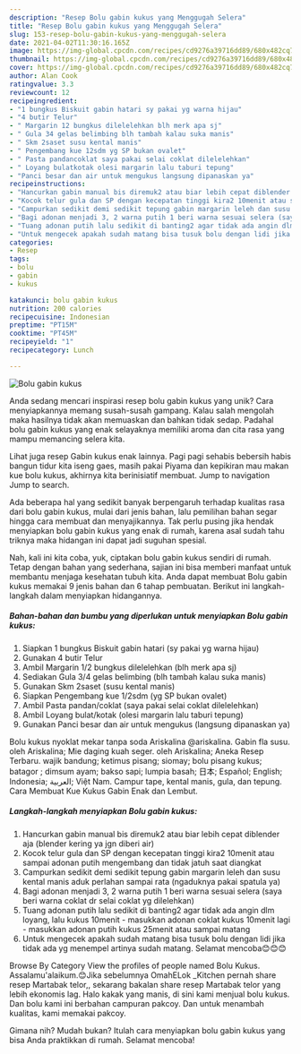 ```yaml
---
description: "Resep Bolu gabin kukus yang Menggugah Selera"
title: "Resep Bolu gabin kukus yang Menggugah Selera"
slug: 153-resep-bolu-gabin-kukus-yang-menggugah-selera
date: 2021-04-02T11:30:16.165Z
image: https://img-global.cpcdn.com/recipes/cd9276a39716dd89/680x482cq70/bolu-gabin-kukus-foto-resep-utama.jpg
thumbnail: https://img-global.cpcdn.com/recipes/cd9276a39716dd89/680x482cq70/bolu-gabin-kukus-foto-resep-utama.jpg
cover: https://img-global.cpcdn.com/recipes/cd9276a39716dd89/680x482cq70/bolu-gabin-kukus-foto-resep-utama.jpg
author: Alan Cook
ratingvalue: 3.3
reviewcount: 12
recipeingredient:
- "1 bungkus Biskuit gabin hatari sy pakai yg warna hijau"
- "4 butir Telur"
- " Margarin 12 bungkus dilelelehkan blh merk apa sj"
- " Gula 34 gelas belimbing blh tambah kalau suka manis"
- " Skm 2saset susu kental manis"
- " Pengembang kue 12sdm yg SP bukan ovalet"
- " Pasta pandancoklat saya pakai selai coklat dilelelehkan"
- " Loyang bulatkotak olesi margarin lalu taburi tepung"
- "Panci besar dan air untuk mengukus langsung dipanaskan ya"
recipeinstructions:
- "Hancurkan gabin manual bis diremuk2 atau biar lebih cepat diblender aja (blender kering ya jgn diberi air)"
- "Kocok telur gula dan SP dengan kecepatan tinggi kira2 10menit atau sampai adonan putih mengembang dan tidak jatuh saat diangkat"
- "Campurkan sedikit demi sedikit tepung gabin margarin leleh dan susu kental manis aduk perlahan sampai rata (ngaduknya pakai spatula ya)"
- "Bagi adonan menjadi 3, 2 warna putih 1 beri warna sesuai selera (saya beri warna coklat dr selai coklat yg dilelehkan)"
- "Tuang adonan putih lalu sedikit di banting2 agar tidak ada angin dlm loyang, lalu kukus 10menit - masukkan adonan coklat kukus 10menit lagi - masukkan adonan putih kukus 25menit atau sampai matang"
- "Untuk mengecek apakah sudah matang bisa tusuk bolu dengan lidi jika tidak ada yg menempel artinya sudah matang. Selamat mencoba😊😊😊"
categories:
- Resep
tags:
- bolu
- gabin
- kukus

katakunci: bolu gabin kukus 
nutrition: 200 calories
recipecuisine: Indonesian
preptime: "PT15M"
cooktime: "PT45M"
recipeyield: "1"
recipecategory: Lunch

---
```



![Bolu gabin kukus](https://img-global.cpcdn.com/recipes/cd9276a39716dd89/680x482cq70/bolu-gabin-kukus-foto-resep-utama.jpg)

Anda sedang mencari inspirasi resep bolu gabin kukus yang unik? Cara menyiapkannya memang susah-susah gampang. Kalau salah mengolah maka hasilnya tidak akan memuaskan dan bahkan tidak sedap. Padahal bolu gabin kukus yang enak selayaknya memiliki aroma dan cita rasa yang mampu memancing selera kita.

Lihat juga resep Gabin kukus enak lainnya. Pagi pagi sehabis bebersih habis bangun tidur kita iseng gaes, masih pakai Piyama dan kepikiran mau makan kue bolu kukus, akhirnya kita berinisiatif membuat. Jump to navigation Jump to search.

Ada beberapa hal yang sedikit banyak berpengaruh terhadap kualitas rasa dari bolu gabin kukus, mulai dari jenis bahan, lalu pemilihan bahan segar hingga cara membuat dan menyajikannya. Tak perlu pusing jika hendak menyiapkan bolu gabin kukus yang enak di rumah, karena asal sudah tahu triknya maka hidangan ini dapat jadi suguhan spesial.


Nah, kali ini kita coba, yuk, ciptakan bolu gabin kukus sendiri di rumah. Tetap dengan bahan yang sederhana, sajian ini bisa memberi manfaat untuk membantu menjaga kesehatan tubuh kita. Anda dapat membuat Bolu gabin kukus memakai 9 jenis bahan dan 6 tahap pembuatan. Berikut ini langkah-langkah dalam menyiapkan hidangannya.

<!--inarticleads1-->

##### Bahan-bahan dan bumbu yang diperlukan untuk menyiapkan Bolu gabin kukus:

1. Siapkan 1 bungkus Biskuit gabin hatari (sy pakai yg warna hijau)
1. Gunakan 4 butir Telur
1. Ambil  Margarin 1/2 bungkus dilelelehkan (blh merk apa sj)
1. Sediakan  Gula 3/4 gelas belimbing (blh tambah kalau suka manis)
1. Gunakan  Skm 2saset (susu kental manis)
1. Siapkan  Pengembang kue 1/2sdm (yg SP bukan ovalet)
1. Ambil  Pasta pandan/coklat (saya pakai selai coklat dilelelehkan)
1. Ambil  Loyang bulat/kotak (olesi margarin lalu taburi tepung)
1. Gunakan Panci besar dan air untuk mengukus (langsung dipanaskan ya)


Bolu kukus nyoklat mekar tanpa soda Ariskalina @ariskalina. Gabin fla susu. oleh Ariskalina; Mie daging kuah seger. oleh Ariskalina; Aneka Resep Terbaru. wajik bandung; ketimus pisang; siomay; bolu pisang kukus; batagor ; dimsum ayam; bakso sapi; lumpia basah; 日本; Español; English; Indonesia; العربية; Việt Nam. Campur tape, kental manis, gula, dan tepung. Cara Membuat Kue Kukus Gabin Enak dan Lembut. 

<!--inarticleads2-->

##### Langkah-langkah menyiapkan Bolu gabin kukus:

1. Hancurkan gabin manual bis diremuk2 atau biar lebih cepat diblender aja (blender kering ya jgn diberi air)
1. Kocok telur gula dan SP dengan kecepatan tinggi kira2 10menit atau sampai adonan putih mengembang dan tidak jatuh saat diangkat
1. Campurkan sedikit demi sedikit tepung gabin margarin leleh dan susu kental manis aduk perlahan sampai rata (ngaduknya pakai spatula ya)
1. Bagi adonan menjadi 3, 2 warna putih 1 beri warna sesuai selera (saya beri warna coklat dr selai coklat yg dilelehkan)
1. Tuang adonan putih lalu sedikit di banting2 agar tidak ada angin dlm loyang, lalu kukus 10menit - masukkan adonan coklat kukus 10menit lagi - masukkan adonan putih kukus 25menit atau sampai matang
1. Untuk mengecek apakah sudah matang bisa tusuk bolu dengan lidi jika tidak ada yg menempel artinya sudah matang. Selamat mencoba😊😊😊


Browse By Category View the profiles of people named Bolu Kukus. Assalamu&#39;alaikum.😊Jika sebelumnya OmahELok _Kitchen pernah share resep Martabak telor,, sekarang bakalan share resep Martabak telor yang lebih ekonomis lag. Halo kakak yang manis, di sini kami menjual bolu kukus. Dan bolu kami ini berbahan campuran pakcoy. Dan untuk menambah kualitas, kami memakai pakcoy. 

Gimana nih? Mudah bukan? Itulah cara menyiapkan bolu gabin kukus yang bisa Anda praktikkan di rumah. Selamat mencoba!
